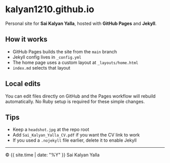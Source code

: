 # kalyan1210.github.io


Personal site for **Sai Kalyan Yalla**, hosted with **GitHub Pages** and **Jekyll**.


## How it works
- GitHub Pages builds the site from the `main` branch
- Jekyll config lives in `_config.yml`
- The home page uses a custom layout at `_layouts/home.html`
- `index.md` selects that layout


## Local edits
You can edit files directly on GitHub and the Pages workflow will rebuild automatically. No Ruby setup is required for these simple changes.


## Tips
- Keep a `headshot.jpg` at the repo root
- Add `Sai_Kalyan_Yalla_CV.pdf` if you want the CV link to work
- If you used a `.nojekyll` file earlier, delete it to enable Jekyll


---


© {{ site.time | date: "%Y" }} Sai Kalyan Yalla
